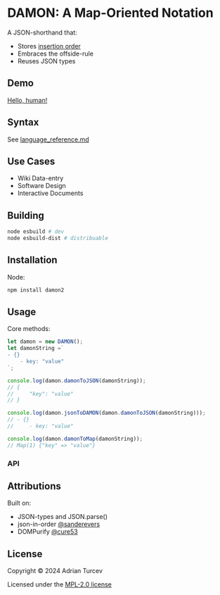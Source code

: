 # DAMON: A Map-Oriented Notation

A JSON-shorthand that:

- Stores [insertion order](https://developer.mozilla.org/en-US/docs/Web/JavaScript/Reference/Global_Objects/Map)
- Embraces the offside-rule
- Reuses JSON types

## Demo

[Hello, human!](https://planviii.com/)

## Syntax

See [language_reference.md](./language_reference.md)

## Use Cases

- Wiki Data-entry
- Software Design
- Interactive Documents

## Building

```Bash
node esbuild # dev
node esbuild-dist # distribuable
```

## Installation

Node:

```bash
npm install damon2
```

## Usage

Core methods:

```js
let damon = new DAMON();
let damonString =`
- {}
    - key: "value"
`;

console.log(damon.damonToJSON(damonString));
// {
//     "key": "value"
// }

console.log(damon.jsonToDAMON(damon.damonToJSON(damonString)));
// - {}
//     - key: "value"

console.log(damon.damonToMap(damonString));
// Map(1) {"key" => "value"}
```

### API



## Attributions

Built on:

- JSON-types and JSON.parse()
- json-in-order [@sanderevers](https://github.com/sanderevers)
- DOMPurify [@cure53](https://github.com/cure53)

## License

Copyright © 2024 Adrian Turcev

Licensed under the [MPL-2.0 license](./LICENSE.txt)